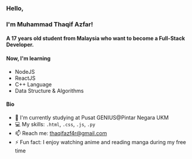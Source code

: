 ### Hello,

### I'm Muhammad Thaqif Azfar!

#### A 17 years old student from Malaysia who want to become a Full-Stack Developer.

#### Now, I'm learning
- NodeJS
- ReactJS
- C++ Language
- Data Structure & Algorithms

#### Bio
- 🏫 I'm currently studying at Pusat GENIUS@Pintar Negara UKM
- 💻 My skills: `.html`, `.css`, `.js`, `.py`
- 📫 Reach me: thaqifazf4r@gmail.com
- ⚡️ Fun fact: I enjoy watching anime and reading manga during my free time
